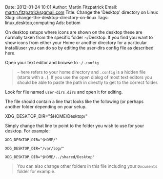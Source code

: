 Date: 2012-01-24 10:01
Author: Martin Fitzpatrick
Email: martin.fitzpatrick@gmail.com
Title: Change the &#39;Desktop&#39; directory on Linux
Slug: change-the-desktop-directory-on-linux
Tags: linux,desktop,computing
Ads: bottom

On desktop setups where icons are shown on the desktop these are normally taken from the specific folder ~/Desktop. If you find you want to show icons from either your Home or another directory for a particular install/user you can do so by editing the user-dirs config file as described here.









Open your text editor and browse to `~/.config`


>`~` here refers to your home directory and `.config` is a hidden file (starts with a `.`). If you use the open dialog of most text editors you should be able to paste the path in directly to get to the correct folder.


Look for file named `user-dirs.dirs` and open it for editing.



The file should contain a line that looks like the following (or perhaps another folder depending on your setup.



   XDG_DESKTOP_DIR="$HOME/Desktop/"



Simply change that line to point to the folder you wish to use for your desktop. For example:



    XDG_DESKTOP_DIR="$HOME/"

    XDG_DESKTOP_DIR="/var/log/"

    XDG_DESKTOP_DIR="$HOME/../shared/Desktop"






>You can also change other folders in this file including your `Documents` folder for example.






